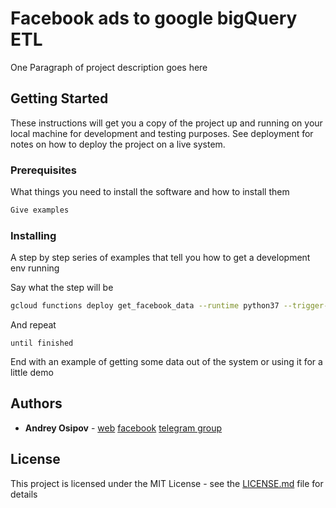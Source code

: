 # Facebook ads to google bigQuery ETL

One Paragraph of project description goes here

## Getting Started

These instructions will get you a copy of the project up and running on your local machine for development and testing purposes. See deployment for notes on how to deploy the project on a live system.

### Prerequisites

What things you need to install the software and how to install them

```bash
Give examples
```

### Installing

A step by step series of examples that tell you how to get a development env running

Say what the step will be

```bash
gcloud functions deploy get_facebook_data --runtime python37 --trigger-topic facebook_run --timeout=540 --memory=1024MB
```

And repeat

```
until finished
```

End with an example of getting some data out of the system or using it for a little demo



## Authors

* **Andrey Osipov**  - [web](https://web-analytics.me/)
[facebook](https://www.facebook.com/andrey.osipov)
[telegram group](https://t.me/firebase_app_web_bigquery)


## License

This project is licensed under the MIT License - see the [LICENSE.md](LICENSE.md) file for details
